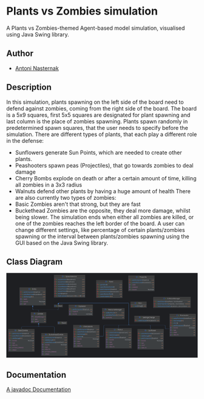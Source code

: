 
# Plants vs Zombies simulation

A Plants vs Zombies-themed Agent-based model simulation, visualised using Java Swing library.


## Author

- [Antoni Nasternak](https://www.github.com/antkoo)


## Description

In this simulation, plants spawning on the left side of the board need to defend against zombies, coming from the right side of the board. The board is a 5x9 squares, first 5x5 squares are designated for plant spawning and last column is the place of zombies spawning. 
Plants spawn randomly in predetermined spawn squares, that the user needs to specify before the simulation. 
There are different types of plants, that each play a different role in the defense: 
- Sunflowers generate Sun Points, which are needed to create other plants. 
- Peashooters spawn peas (Projectiles), that go towards zombies to deal damage
- Cherry Bombs explode on death or after a certain amount of time, killing all zombies in a 3x3 radius
- Walnuts defend other plants by having a huge amount of health
There are also currently two types of zombies:
- Basic Zombies aren't that strong, but they are fast
- Buckethead Zombies are the opposite, they deal more damage, whilst being slower.
The simulation ends when either all zombies are killed, or one of the zombies reaches the left border of the board.
A user can change different settings, like percentage of certain plants/zombies spawning or the interval between plants/zombies spawning using the GUI based on the Java Swing library.
## Class Diagram

![Diagram](ClassDiagram.png)
## Documentation

[A javadoc Documentation](Documentation/latex/refman.pdf)

